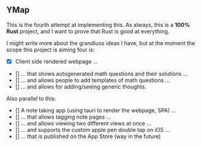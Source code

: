 ## YMap
This is the fourth attempt at implementing this.
As always, this is a **100% Rust** project, and I want to prove that Rust is good at everything.

I might write more about the grandiuos ideas I have, but at the moment the scope this project is aiming four is:
- [x] Client side rendered webpage ...
- [] ... that shows autogenerated math questions and their solutions ...
- [] ... and allows people to add templates of math questions ...
- [] ... and allows for adding/seeing generic thoughts.

Also parallel to this:
- [] A note taking app (using tauri to render the webpage, SPA) ...
- [] ... that allows tagging note pages ...
- [] ... and allows viewing two different views at once ...
- [] ... and supports the custom apple pen double tap on iOS ...
- [] ... that is published on the App Store (way in the future)

